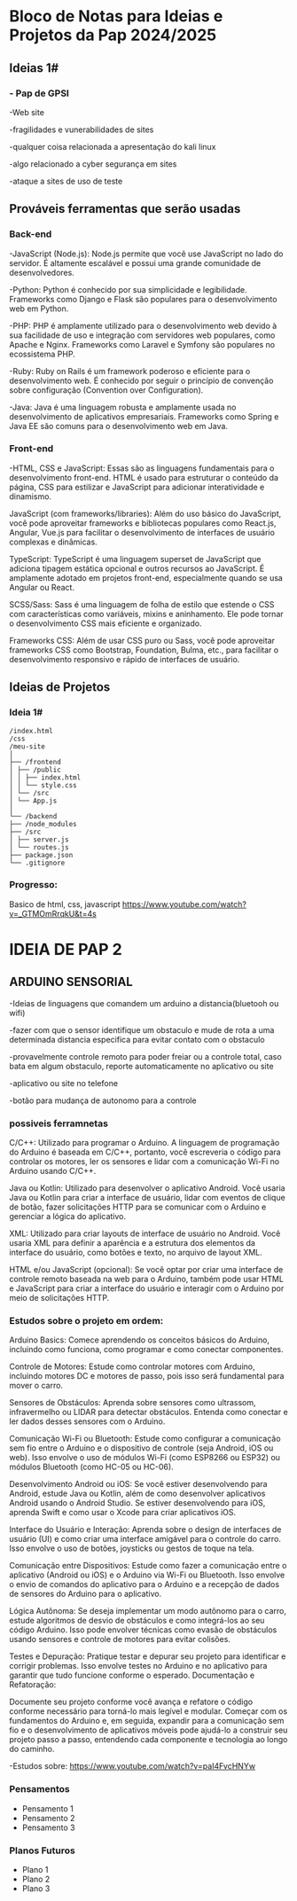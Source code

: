 # **Bloco de Notas para Ideias e Projetos da Pap 2024/2025**

## **Ideias 1#**
### - Pap de GPSI 

-Web site 

-fragilidades e vunerabilidades de sites

-qualquer coisa relacionada a apresentação do kali linux

-algo relacionado a cyber segurança em sites

-ataque a sites de uso de teste


## Prováveis ferramentas que serão usadas

### Back-end

-JavaScript (Node.js):
  Node.js permite que você use JavaScript no lado do servidor. É altamente escalável e possui uma grande comunidade de desenvolvedores.

-Python:
  Python é conhecido por sua simplicidade e legibilidade. Frameworks como Django e Flask são populares para o desenvolvimento web em Python.

-PHP:
  PHP é amplamente utilizado para o desenvolvimento web devido à sua facilidade de uso e integração com servidores web populares, como Apache e Nginx. Frameworks como Laravel e Symfony são populares no ecossistema PHP.

-Ruby:
  Ruby on Rails é um framework poderoso e eficiente para o desenvolvimento web. É conhecido por seguir o princípio de convenção sobre configuração (Convention over Configuration).

-Java:
  Java é uma linguagem robusta e amplamente usada no desenvolvimento de aplicativos empresariais. Frameworks como Spring e Java EE são comuns para o desenvolvimento web em Java.

### Front-end

-HTML, CSS e JavaScript:
  Essas são as linguagens fundamentais para o desenvolvimento front-end. HTML é usado para estruturar o conteúdo da página, CSS para estilizar e JavaScript para adicionar interatividade e dinamismo.

  JavaScript (com frameworks/libraries): Além do uso básico do JavaScript, você pode aproveitar frameworks e bibliotecas populares como React.js, Angular, Vue.js para facilitar o desenvolvimento de interfaces de usuário complexas e dinâmicas.

  TypeScript: TypeScript é uma linguagem superset de JavaScript que adiciona tipagem estática opcional e outros recursos ao JavaScript. É amplamente adotado em projetos front-end, especialmente quando se usa Angular ou React.

  SCSS/Sass: Sass é uma linguagem de folha de estilo que estende o CSS com características como variáveis, mixins e aninhamento. Ele pode tornar o desenvolvimento CSS mais eficiente e organizado.

  Frameworks CSS: Além de usar CSS puro ou Sass, você pode aproveitar frameworks CSS como Bootstrap, Foundation, Bulma, etc., para facilitar o desenvolvimento responsivo e rápido de interfaces de usuário.

## Ideias de Projetos

### Ideia 1#

```plaintext
/index.html
/css
/meu-site
│
├── /frontend
│ ├── /public
│ │ ├── index.html
│ │ └── style.css
│ └── /src
│ └── App.js
│
└── /backend
├── /node_modules
├── /src
│ ├── server.js
│ └── routes.js
├── package.json
└── .gitignore
```
### Progresso:
Basico de html, css, javascript
  https://www.youtube.com/watch?v=_GTMOmRrqkU&t=4s




    
# IDEIA DE PAP 2
## ARDUINO SENSORIAL 
-Ideias de linguagens que comandem um arduino a distancia(bluetooh ou wifi)

-fazer com que o sensor identifique um obstaculo e mude de rota a uma determinada distancia especifica para evitar contato com o obstaculo

-provavelmente controle remoto para poder freiar ou a controle total, caso bata em algum obstaculo, reporte automaticamente no aplicativo ou site

-aplicativo ou site no telefone

-botão para mudança de autonomo para a controle 

### possiveis ferramnetas
C/C++: Utilizado para programar o Arduino. A linguagem de programação do Arduino é baseada em C/C++, portanto, você escreveria o código para controlar os motores, ler os sensores e lidar com a comunicação Wi-Fi no Arduino usando C/C++.

Java ou Kotlin: Utilizado para desenvolver o aplicativo Android. Você usaria Java ou Kotlin para criar a interface de usuário, lidar com eventos de clique de botão, fazer solicitações HTTP para se comunicar com o Arduino e gerenciar a lógica do aplicativo.

XML: Utilizado para criar layouts de interface de usuário no Android. Você usaria XML para definir a aparência e a estrutura dos elementos da interface do usuário, como botões e texto, no arquivo de layout XML.

HTML e/ou JavaScript (opcional): Se você optar por criar uma interface de controle remoto baseada na web para o Arduino, também pode usar HTML e JavaScript para criar a interface do usuário e interagir com o Arduino por meio de solicitações HTTP.




### Estudos sobre o projeto em ordem:
Arduino Basics:
Comece aprendendo os conceitos básicos do Arduino, incluindo como funciona, como programar e como conectar componentes.

Controle de Motores:
Estude como controlar motores com Arduino, incluindo motores DC e motores de passo, pois isso será fundamental para mover o carro.

Sensores de Obstáculos:
Aprenda sobre sensores como ultrassom, infravermelho ou LIDAR para detectar obstáculos. Entenda como conectar e ler dados desses sensores com o Arduino.

Comunicação Wi-Fi ou Bluetooth:
Estude como configurar a comunicação sem fio entre o Arduino e o dispositivo de controle (seja Android, iOS ou web). Isso envolve o uso de módulos Wi-Fi (como ESP8266 ou ESP32) ou módulos Bluetooth (como HC-05 ou HC-06).

Desenvolvimento Android ou iOS:
Se você estiver desenvolvendo para Android, estude Java ou Kotlin, além de como desenvolver aplicativos Android usando o Android Studio. Se estiver desenvolvendo para iOS, aprenda Swift e como usar o Xcode para criar aplicativos iOS.

Interface do Usuário e Interação:
Aprenda sobre o design de interfaces de usuário (UI) e como criar uma interface amigável para o controle do carro. Isso envolve o uso de botões, joysticks ou gestos de toque na tela.

Comunicação entre Dispositivos:
Estude como fazer a comunicação entre o aplicativo (Android ou iOS) e o Arduino via Wi-Fi ou Bluetooth. Isso envolve o envio de comandos do aplicativo para o Arduino e a recepção de dados de sensores do Arduino para o aplicativo.

Lógica Autônoma:
Se deseja implementar um modo autônomo para o carro, estude algoritmos de desvio de obstáculos e como integrá-los ao seu código Arduino. Isso pode envolver técnicas como evasão de obstáculos usando sensores e controle de motores para evitar colisões.

Testes e Depuração:
Pratique testar e depurar seu projeto para identificar e corrigir problemas. Isso envolve testes no Arduino e no aplicativo para garantir que tudo funcione conforme o esperado.
Documentação e Refatoração:

Documente seu projeto conforme você avança e refatore o código conforme necessário para torná-lo mais legível e modular.
Começar com os fundamentos do Arduino e, em seguida, expandir para a comunicação sem fio e o desenvolvimento de aplicativos móveis pode ajudá-lo a construir seu projeto passo a passo, entendendo cada componente e tecnologia ao longo do caminho.




-Estudos sobre: 
https://www.youtube.com/watch?v=paI4FvcHNYw


### Pensamentos

- Pensamento 1
- Pensamento 2
- Pensamento 3

### Planos Futuros

- Plano 1
- Plano 2
- Plano 3

